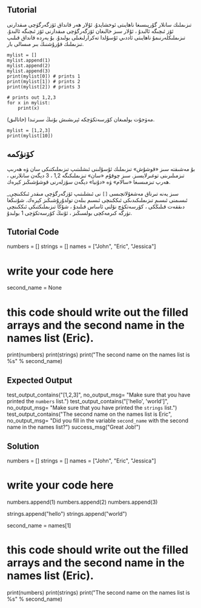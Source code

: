 Tutorial
--------

تىزىملىك سانلار گۇرپىسىغا ناھايىتى ئوخشايدۇ. ئۇلار ھەر قانداق ئۆزگەرگۈچى مىقدارنى ئۆز ئىچىگە ئالىدۇ ، ئۇلار سىز خالىغان ئۆزگەرگۈچى مىقدارنى ئۆز ئىچىگە ئالىدۇ. تىزىملىكلەرنىمۇ ناھايىتى ئاددىي ئۇسۇلدا تەكرارلىغىلى بولىدۇ. بۇ يەردە قانداق قىلىپ تىزىملىك قۇرۇشنىڭ بىر مىسالى بار.

    mylist = []
    mylist.append(1)
    mylist.append(2)
    mylist.append(3)
    print(mylist[0]) # prints 1
    print(mylist[1]) # prints 2
    print(mylist[2]) # prints 3

    # prints out 1,2,3
    for x in mylist:
        print(x)

مەۋجۇت بولمىغان كۆرسەتكۈچكە ئېرىشىش بۇنىڭ سىرتىدا (خاتالىق).

    mylist = [1,2,3]
    print(mylist[10])

كۆنۈكمە
--------

بۇ مەشىقتە سىز «قوشۇش» تىزىملىك ئۇسۇلىنى ئىشلىتىپ تىزىملىكتىكى سان ۋە ھەرىپ تىزمىلىرىنى توغىرلايسىز. سىز چوقۇم «سان» تىزىملىكىگە 1,2 ، 3 دېگەن سانلارنى ، ھەرپ تىزمىسىغا «سالام» ۋە «دۇنيا» دېگەن سۆزلەرنى قوشۇشىڭىز كېرەك.

سىز يەنە تىرناق مەشغۇلاتچىسى `[]` نى ئىشلىتىپ ئۆزگەرگۈچى مىقدر ئىككىنچى_ ئىسىمنى ئىسىم تىزىملىكىدىكى ئىككىنچى ئىسىم بىلەن تولدۇرۇشىڭىز كېرەك. شۇنىڭغا دىققەت قىلىڭكى ، كۆرسەتكۈچ نۆلنى ئاساس قىلىدۇ ، شۇڭا تىزىملىكتىكى ئىككىنچى تۈرگە كىرمەكچى بولسىڭىز ، ئۇنىڭ كۆرسەتكۈچى 1 بولىدۇ.

Tutorial Code
-------------
numbers = []
strings = []
names = ["John", "Eric", "Jessica"]

# write your code here
second_name = None


# this code should write out the filled arrays and the second name in the names list (Eric).
print(numbers)
print(strings)
print("The second name on the names list is %s" % second_name)

Expected Output
---------------

test_output_contains("[1,2,3]", no_output_msg= "Make sure that you have printed the `numbers` list.")
test_output_contains("['hello', 'world']", no_output_msg= "Make sure that you have printed the `strings` list.")
test_output_contains("The second name on the names list is Eric", no_output_msg= "Did you fill in the variable `second_name` with the second name in the names list?")
success_msg("Great Job!")

Solution
--------

numbers = []
strings = []
names = ["John", "Eric", "Jessica"]

# write your code here
numbers.append(1)
numbers.append(2)
numbers.append(3)

strings.append("hello")
strings.append("world")

second_name = names[1]

# this code should write out the filled arrays and the second name in the names list (Eric).
print(numbers)
print(strings)
print("The second name on the names list is %s" % second_name)

